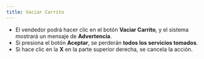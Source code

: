 ```yaml
---
title: Vaciar Carrito
---
```


- El vendedor podrá hacer clic en el botón **Vaciar Carrito**, y el sistema mostrará un mensaje de **Advertencia**.  
- Si presiona el botón **Aceptar**, se perderán **todos los servicios tomados**.  
- Si hace clic en la **X** en la parte superior derecha, se cancela la acción.

<!-- ![Vaciar Carrito](../../../static/img/reservas-online/mis-reservas/vaciar-carrito.png) -->
